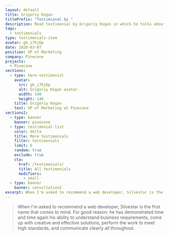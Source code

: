 ```yaml
---
layout: default
title: Grigoriy Kogan
titlePrefix: "Testimional by "
description: Read testimonial by Grigoriy Kogan in which he talks about his positive experience in working with Silvestar Bistrović.
tags:
  - testimonials
type: testimonials-item
avatar: gk_i7hj6p
date: 2020-03-07
position: VP of Marketing
company: Pinecone
projects:
  - Pinecone
sections:
  - type: hero-testimonial
    avatar:
      src: gk_i7hj6p
      alt: Grigoriy Kogan avatar.
      width: 140
      height: 140
    title: Grigoriy Kogan
    text: VP of Marketing at Pinecone
sections2:
  - type: banner
    banner: pinecone
  - type: testimonial-list
    color: delta
    title: More testimonials
    filter: testimonials
    limit: 6
    random: true
    exclude: true
    cta:
      href: /testimonials/
      title: All testimonials
      modifiers:
        - small
  - type: banner
    banner: consultation2
excerpt: When I'm asked to recommend a web developer, Silvestar is the first name that comes to mind...
---
```


> When I'm asked to recommend a web developer, Silvestar is the first name that comes to mind. For good reason: he has demonstrated time and time again his ability to understand business requirements, come up with creative and effective solutions, perform the work to meet high standards, and communicate clearly all throughout.
